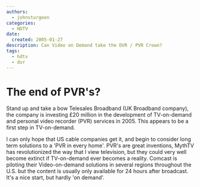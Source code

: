 ```yaml
---
authors:
  - johnsturgeon
categories:
  - HDTV
date:
  created: 2005-01-27
description: Can Video on Demand take the DVR / PVR Crown?
tags:
  - hdtv
  - dvr
---
```


# The end of PVR's?

Stand up and take a bow Telesales Broadband (UK Broadband company), the company is investing £20 million in the development of TV-on-demand and personal video recorder (PVR) services in 2005. This appears to be a first step in TV-on-demand.
<!-- more -->

I can only hope that US cable companies get it, and begin to consider long term solutions to a 'PVR in every home'. PVR's are great inventions, MythTV has revolutionized the way that I view television, but they could very well become extinct if TV-on-demand ever becomes a reality. Comcast is piloting their Video-on-demand solutions in several regions throughout the U.S. but the content is usually only available for 24 hours after broadcast. It's a nice start, but hardly 'on demand'.